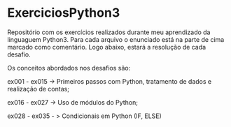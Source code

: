 # ExerciciosPython3
Repositório com os exercícios realizados durante meu aprendizado da linguaguem Python3.
Para cada arquivo o enunciado está na parte de cima marcado como comentário.
Logo abaixo, estará a resolução de cada desafio.

Os conceitos abordados nos desafios são:

ex001 - ex015 -> Primeiros passos com Python, tratamento de dados e realização de contas;

ex016 - ex027 -> Uso de módulos do Python;

ex028 - ex035 - > Condicionais em Python (IF, ELSE)

